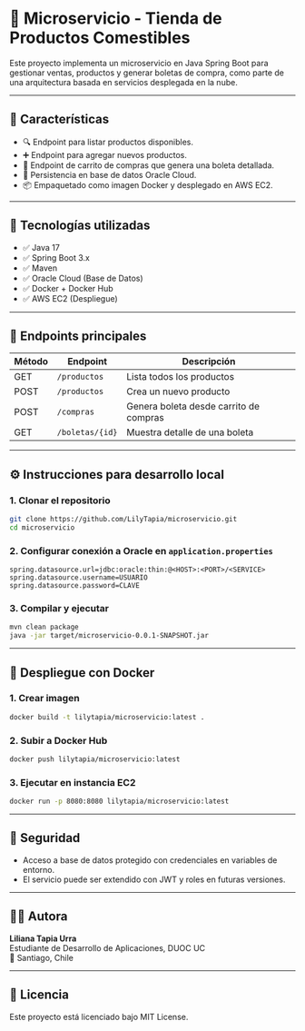 # 🛒 Microservicio - Tienda de Productos Comestibles

Este proyecto implementa un microservicio en Java Spring Boot para gestionar ventas, productos y generar boletas de compra, como parte de una arquitectura basada en servicios desplegada en la nube.

---

## 🚀 Características

- 🔍 Endpoint para listar productos disponibles.
- ➕ Endpoint para agregar nuevos productos.
- 🛒 Endpoint de carrito de compras que genera una boleta detallada.
- 💾 Persistencia en base de datos Oracle Cloud.
- 📦 Empaquetado como imagen Docker y desplegado en AWS EC2.

---

## 🧱 Tecnologías utilizadas

- ✅ Java 17  
- ✅ Spring Boot 3.x  
- ✅ Maven  
- ✅ Oracle Cloud (Base de Datos)  
- ✅ Docker + Docker Hub  
- ✅ AWS EC2 (Despliegue)

---

## 📡 Endpoints principales

| Método | Endpoint         | Descripción                             |
|--------|------------------|-----------------------------------------|
| GET    | `/productos`     | Lista todos los productos               |
| POST   | `/productos`     | Crea un nuevo producto                  |
| POST   | `/compras`       | Genera boleta desde carrito de compras |
| GET    | `/boletas/{id}`  | Muestra detalle de una boleta          |

---

## ⚙️ Instrucciones para desarrollo local

### 1. Clonar el repositorio

```bash
git clone https://github.com/LilyTapia/microservicio.git
cd microservicio
```

### 2. Configurar conexión a Oracle en `application.properties`

```properties
spring.datasource.url=jdbc:oracle:thin:@<HOST>:<PORT>/<SERVICE>
spring.datasource.username=USUARIO
spring.datasource.password=CLAVE
```

### 3. Compilar y ejecutar

```bash
mvn clean package
java -jar target/microservicio-0.0.1-SNAPSHOT.jar
```

---

## 🐳 Despliegue con Docker

### 1. Crear imagen

```bash
docker build -t lilytapia/microservicio:latest .
```

### 2. Subir a Docker Hub

```bash
docker push lilytapia/microservicio:latest
```

### 3. Ejecutar en instancia EC2

```bash
docker run -p 8080:8080 lilytapia/microservicio:latest
```

---

## 🔐 Seguridad

- Acceso a base de datos protegido con credenciales en variables de entorno.  
- El servicio puede ser extendido con JWT y roles en futuras versiones.

---

## 👩‍💻 Autora

**Liliana Tapia Urra**  
Estudiante de Desarrollo de Aplicaciones, DUOC UC  
📍 Santiago, Chile

---

## 📜 Licencia

Este proyecto está licenciado bajo MIT License.
